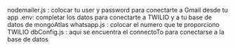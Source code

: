 nodemailer.js : colocar tu user y password para conectarte a Gmail desde tu app
.env: completar los datos para conectarte a TWILIO y a tu base de datos de mongoAtlas
whatsapp.js : colocar el numero que te proporciono TWILIO
dbConfig.js : aqui se encuentra el connectoTo para conectarse a la base de datos